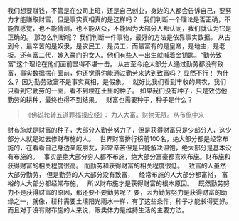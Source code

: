 我们想要赚钱，不管是在公司上班，还是自己创业，身边的人都会告诉自己，要努力才能赚取财富，但是事实真相真的是这样吗？
&nbsp;
我们判断一个理论是否正确，不能靠感觉，也不能猜测，也不能从众，不能因为大部分人都认同，我们就认为它是正确的。
那怎么判断呢？
我们判断一件事物，最好的方法是依靠事实数据。
从古到今，最辛苦的是奴隶，是农民工，是员工，而最富有的是皇帝，是地主，是老板。还有富二代，嫁入豪门的女人。他们有些人一出生就喊着金钥匙。“勤劳致富”这个理论在他们面前显得不堪一击。
从古至今绝大部分人通过勤劳都没有致富，事实数据摆在面前，你还觉得你能通过勤劳来达到致富吗？
显然不行！
为什么？
因为勤劳致富不是事实真相，是假象。
&nbsp;
就好比我们看到丰收的果农，我们只看到它勤劳的一面，看不到埋在土里的种子。
如果我们没有种子，只是效仿他勤劳的耕种，最终也得不到结果。
&nbsp;
财富也需要种子，种子是什么？

> 《佛说轮转五道罪福报应经》：
> 为人大富。财物无限。从布施中来 

财布施就是财富的种子，大部分人勤劳努力了，但是获得财富只是少部分人，这少部分人就是过去修财布施的人。
&nbsp;
世界财富排行榜前100名，绝大部分都是经常布施的，在看看自己身边亲戚朋友，非常辛苦但是只能解决温饱，绝大部分是基本没有布施的。
&nbsp;
事实是绝大部分穷人都不布施，绝大部分富豪都喜欢布施。财布施和获得财富的相关程度很高。
而勤劳和获得财富的相关程度很低。
&nbsp;
致富的人虽然大部分勤劳，
但是勤劳的人大部分没有致富，
&nbsp;
经常布施的人大部分都富裕，
富裕的人大部分都经常布施，
&nbsp;
所以财布施才是获得财富的根本原因。
&nbsp;
既然勤劳努力不是获得财富的原因，那还要不要勤劳呢？
要，因为勤劳努力是获得财富的助缘之一，就像，耕种需要土壤阳光雨水一样，有了这些条件，种子才能长得更好。
而且对于没有财布施的人来说，贩卖体力是维持生活的主要方法。